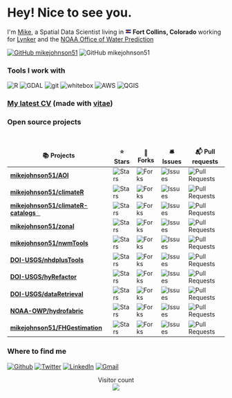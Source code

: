 <h1>Hey! Nice to see you.</h1>

I'm <a href="http://mikejohnson51.github.io">Mike</a>, a Spatial Data Scientist living in <img src="icons8-colorado-flag-48.png" width="13"/> <b>Fort Collins, Colorado</b> working for <a href="https://lynker-intel.com">Lynker</a> and the <a href="https://water.noaa.gov">NOAA Office of Water Prediction</a> 

[![GitHub mikejohnson51](https://img.shields.io/github/followers/mikejohnson51?label=follow&style=social)](https://github.com/mikejohnson51) ![GitHub mikejohnson51](https://img.shields.io/github/stars/mikejohnson51?affiliations=OWNER%2CCOLLABORATOR%2CORGANIZATION_MEMBER&style=social)

<h3>Tools I work with</h3>
<p>
  <img alt="R" src="https://img.shields.io/badge/R-198CE7?style=flat-square&logo=R&logoColor=white"  />
  <img alt="GDAL" src="https://img.shields.io/badge/-GDAL-45b8d8?style=flat-square&logo=react&logoColor=white" />
  <img alt="git" src="https://img.shields.io/badge/GIT-E44C30?style=for-the-badge&logo=git&logoColor=white" />
  <img alt="whitebox" src="https://img.shields.io/badge/-whitebox-E44C30?style=flat-square&logo=react&logoColor=white" />
  <img alt="AWS" src="https://img.shields.io/badge/Amazon_AWS-FF9900?style=for-the-badge&logo=amazonaws&logoColor=white" />
  <img alt="QGIS" src="https://img.shields.io/badge/qgis-3.28_firenze-93b023?&style=for-the-badge&logo=qgis&logoColor=white" />
   
  

</p>

<h3><a href="CV.pdf">My latest CV</a> (made with <a href="https://pkg.mitchelloharawild.com/vitae/">vitae</a>)</h3>

<h3>Open source projects</h3>
<table>
  <thead align="center">
    <tr border: none;>
      <td><b>📚 Projects</b></td>
      <td><b>⭐ Stars</b></td>
      <td><b>🍴 Forks</b></td>
      <td><b>🛎 Issues</b></td>
      <td><b>📬 Pull requests</b></td>
    </tr>
  </thead>
  <tbody>
   <tr>
      <td><a href="https://github.com/mikejohnson51/AOI"><b>mikejohnson51/AOI</b></a></td>
      <td><img alt="Stars" src="https://img.shields.io/github/stars/mikejohnson51/AOI?style=flat-square&labelColor=343b41"/></td>
      <td><img alt="Forks" src="https://img.shields.io/github/forks/mikejohnson51/AOI?style=flat-square&labelColor=343b41"/></td>
      <td><img alt="Issues" src="https://img.shields.io/github/issues/mikejohnson51/AOI?style=flat-square&labelColor=343b41"/></td>
      <td><img alt="Pull Requests" src="https://img.shields.io/github/issues-pr/mikejohnson51/AOI?style=flat-square&labelColor=343b41"/></td>
    </tr>
    <br> 
    <tr>
      <td><a href="https://github.com/mikejohnson51/climateR"><b>mikejohnson51/climateR</b></a></td>
      <td><img alt="Stars" src="https://img.shields.io/github/stars/mikejohnson51/climateR?style=flat-square&labelColor=343b41"/></td>
      <td><img alt="Forks" src="https://img.shields.io/github/forks/mikejohnson51/climateR?style=flat-square&labelColor=343b41"/></td>
      <td><img alt="Issues" src="https://img.shields.io/github/issues/mikejohnson51/climateR?style=flat-square&labelColor=343b41"/></td>
      <td><img alt="Pull Requests" src="https://img.shields.io/github/issues-pr/mikejohnson51/climateR?style=flat-square&labelColor=343b41"/></td>
    </tr>
    <tr>
      <td><a href="https://github.com/mikejohnson51/climateR-catalogs"><b>mikejohnson51/climateR-catalogs &ensp;</b></a></td>
      <td><img alt="Stars" src="https://img.shields.io/github/stars/mikejohnson51/climateR-catalogs?style=flat-square&labelColor=343b41"/></td>
      <td><img alt="Forks" src="https://img.shields.io/github/forks/mikejohnson51/climateR-catalogs?style=flat-square&labelColor=343b41"/></td>
      <td><img alt="Issues" src="https://img.shields.io/github/issues/mikejohnson51/climateR-catalogs?style=flat-square&labelColor=343b41"/></td>
      <td><img alt="Pull Requests" src="https://img.shields.io/github/issues-pr/mikejohnson51/climateR-catalogs?style=flat-square&labelColor=343b41"/></td>
    </tr>
    <tr>
      <td><a href="https://github.com/mikejohnson51/zonal"><b>mikejohnson51/zonal</b></a></td>
      <td><img alt="Stars" src="https://img.shields.io/github/stars/mikejohnson51/zonal?style=flat-square&labelColor=343b41"/></td>
      <td><img alt="Forks" src="https://img.shields.io/github/forks/mikejohnson51/zonal?style=flat-square&labelColor=343b41"/></td>
      <td><img alt="Issues" src="https://img.shields.io/github/issues/mikejohnson51/zonal?style=flat-square&labelColor=343b41"/></td>
      <td><img alt="Pull Requests" src="https://img.shields.io/github/issues-pr/mikejohnson51/zonal?style=flat-square&labelColor=343b41"/></td>
    </tr>
    <tr>
      <td><a href="https://github.com/mikejohnson51/nwmTools"><b>mikejohnson51/nwmTools</b></a></td>
      <td><img alt="Stars" src="https://img.shields.io/github/stars/mikejohnson51/nwmTools?style=flat-square&labelColor=343b41"/></td>
      <td><img alt="Forks" src="https://img.shields.io/github/forks/mikejohnson51/nwmTools?style=flat-square&labelColor=343b41"/></td>
      <td><img alt="Issues" src="https://img.shields.io/github/issues/mikejohnson51/nwmTools?style=flat-square&labelColor=343b41"/></td>
      <td><img alt="Pull Requests" src="https://img.shields.io/github/issues-pr/mikejohnson51/nwmTools?style=flat-square&labelColor=343b41"/></td>
    </tr>
    <tr>
      <td><a href="https://github.com/DOI-USGS/nhdplusTools"><b>DOI-USGS/nhdplusTools</b></a></td>
      <td><img alt="Stars" src="https://img.shields.io/github/stars/DOI-USGS/nhdplusTools?style=flat-square&labelColor=343b41"/></td>
      <td><img alt="Forks" src="https://img.shields.io/github/forks/DOI-USGS/nhdplusTools?style=flat-square&labelColor=343b41"/></td>
      <td><img alt="Issues" src="https://img.shields.io/github/issues/DOI-USGS/nhdplusTools?style=flat-square&labelColor=343b41"/></td>
      <td><img alt="Pull Requests" src="https://img.shields.io/github/issues-pr/DOI-USGS/nhdplusTools?style=flat-square&labelColor=343b41"/></td>
    </tr>
    <tr>
      <td><a href="https://github.com/DOI-USGS/hyRefactor"><b>DOI-USGS/hyRefactor</b></a></td>
      <td><img alt="Stars" src="https://img.shields.io/github/stars/DOI-USGS/hyRefactor?style=flat-square&labelColor=343b41"/></td>
      <td><img alt="Forks" src="https://img.shields.io/github/forks/DOI-USGS/hyRefactor?style=flat-square&labelColor=343b41"/></td>
      <td><img alt="Issues" src="https://img.shields.io/github/issues/DOI-USGS/hyRefactor?style=flat-square&labelColor=343b41"/></td>
      <td><img alt="Pull Requests" src="https://img.shields.io/github/issues-pr/DOI-USGS/hyRefactor?style=flat-square&labelColor=343b41"/></td>
    </tr>
    <tr>
      <td><a href="https://github.com/DOI-USGS/dataRetrieval"><b>DOI-USGS/dataRetrieval</b></a></td>
      <td><img alt="Stars" src="https://img.shields.io/github/stars/DOI-USGS/dataRetrieval?style=flat-square&labelColor=343b41"/></td>
      <td><img alt="Forks" src="https://img.shields.io/github/forks/DOI-USGS/dataRetrieval?style=flat-square&labelColor=343b41"/></td>
      <td><img alt="Issues" src="https://img.shields.io/github/issues/DOI-USGS/dataRetrieval?style=flat-square&labelColor=343b41"/></td>
      <td><img alt="Pull Requests" src="https://img.shields.io/github/issues-pr/DOI-USGS/dataRetrieval?style=flat-square&labelColor=343b41"/></td>
    </tr>
      <td><a href="https://github.com/NOAA-OWP/hydrofabric"><b>NOAA-OWP/hydrofabric</b></a></td>
      <td><img alt="Stars" src="https://img.shields.io/github/stars/NOAA-OWP/hydrofabric?style=flat-square&labelColor=343b41"/></td>
      <td><img alt="Forks" src="https://img.shields.io/github/forks/NOAA-OWP/hydrofabric?style=flat-square&labelColor=343b41"/></td>
      <td><img alt="Issues" src="https://img.shields.io/github/issues/NOAA-OWP/hydrofabric?style=flat-square&labelColor=343b41"/></td>
      <td><img alt="Pull Requests" src="https://img.shields.io/github/issues-pr/NOAA-OWP/hydrofabric?style=flat-square&labelColor=343b41"/></td>
    </tr>
    </tr>
      <td><a href="https://github.com/NOAA-OWP/FHGestimation"><b>mikejohnson51/FHGestimation</b></a></td>
      <td><img alt="Stars" src="https://img.shields.io/github/stars/mikejohnson51/FHGestimation?style=flat-square&labelColor=343b41"/></td>
      <td><img alt="Forks" src="https://img.shields.io/github/forks/mikejohnson51/FHGestimation?style=flat-square&labelColor=343b41"/></td>
      <td><img alt="Issues" src="https://img.shields.io/github/issues/mikejohnson51/FHGestimation?style=flat-square&labelColor=343b41"/></td>
      <td><img alt="Pull Requests" src="https://img.shields.io/github/issues-pr/mikejohnson51/FHGestimation?style=flat-square&labelColor=343b41"/></td>
    </tr>
  </tbody>
</table>

<h3>Where to find me</h3>
<p><a href="https://github.com/mikejohnson51" target="_blank"><img alt="Github" src="https://img.shields.io/badge/GitHub-%2312100E.svg?&style=for-the-badge&logo=Github&logoColor=white" /></a> <a href="https://twitter.com/__mike_johnson" target="_blank"><img alt="Twitter" src="https://img.shields.io/badge/twitter-%231DA1F2.svg?&style=for-the-badge&logo=twitter&logoColor=white" /></a> <a href="https://www.linkedin.com/in/mike-johnson-phd-926b34145/" target="_blank"><img alt="LinkedIn" src="https://img.shields.io/badge/linkedin-%230077B5.svg?&style=for-the-badge&logo=linkedin&logoColor=white" /></a>
<a href="mailto:jjohsnon@lynker.com"><img alt="Gmail" src="https://img.shields.io/badge/Gmail-D14836?style=for-the-badge&logo=gmail&logoColor=white" /></a> &nbsp;
</p>

<p align="center"> 
  Visitor count<br>
  <img src="https://profile-counter.glitch.me/mikejohnson51/count.svg" />
</p>
